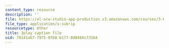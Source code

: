 ```yaml
---
content_type: resource
description: ''
file: https://ol-ocw-studio-app-production.s3.amazonaws.com/courses/3-60-symmetry-structure-and-tensor-properties-of-materials-fall-2005/70141a6779759fb8b1770d8466c731b4_DKDcpkK3pM8.srt
file_type: application/x-subrip
resourcetype: Other
title: 3play caption file
uid: 70141a67-7975-9fb8-b177-0d8466c731b4
---
```

